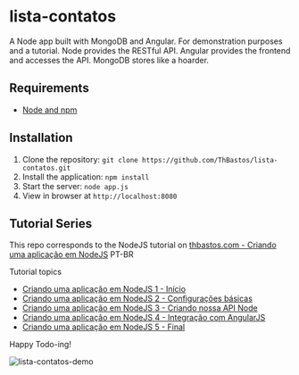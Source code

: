 # lista-contatos
A Node app built with MongoDB and Angular. For demonstration purposes and a tutorial.
Node provides the RESTful API. Angular provides the frontend and accesses the API. MongoDB stores like a hoarder.

## Requirements

- [Node and npm](http://nodejs.org)

## Installation

1. Clone the repository: `git clone https://github.com/ThBastos/lista-contatos.git`
2. Install the application: `npm install`
3. Start the server: `node app.js`
4. View in browser at `http://localhost:8080`

## Tutorial Series

This repo corresponds to the NodeJS tutorial on [thbastos.com - Criando uma aplicação em NodeJS](http://thbastos.com/blog/criando-uma-aplicacao-em-nodejs-1-inicio) PT-BR

Tutorial topics
- [Criando uma aplicação em NodeJS 1 - Início](http://thbastos.com/blog/criando-uma-aplicacao-em-nodejs-1-inicio)
- [Criando uma aplicação em NodeJS 2 - Configurações básicas](http://thbastos.com/blog/criando-uma-aplicacao-em-nodejs-2-configuracoes-basicas)
- [Criando uma aplicação em NodeJS 3 - Criando nossa API Node](http://thbastos.com/blog/criando-uma-aplicacao-em-nodejs-3-criando-nossa-api-node)
- [Criando uma aplicação em NodeJS 4 - Integração com AngularJS](http://thbastos.com/blog/criando-uma-aplicacao-em-nodejs-4-integracao-com-angularjs)
- [Criando uma aplicação em NodeJS 5 - Final](http://thbastos.com/blog/criando-uma-aplicacao-em-nodejs-5-final)

Happy Todo-ing!

![lista-contatos-demo](http://thbastos.com/sites/default/files/aplicacao-nodejs-lista-de-contatos.png)
